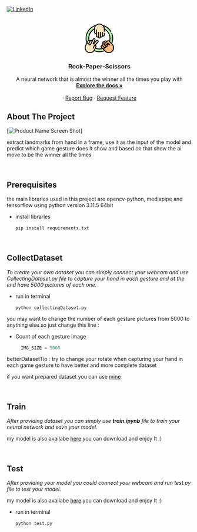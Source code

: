 <!-- Improved compatibility of back to top link: See: https://github.com/othneildrew/Best-README-Template/pull/73 -->
<a name="readme-top"></a>
<!--
*** Thanks for checking out the Best-README-Template. If you have a suggestion
*** that would make this better, please fork the repo and create a pull request
*** or simply open an issue with the tag "enhancement".
*** Don't forget to give the project a star!
*** Thanks again! Now go create something AMAZING! :D
-->



<!-- PROJECT SHIELDS -->
<!--
*** I'm using markdown "reference style" links for readability.
*** Reference links are enclosed in brackets [ ] instead of parentheses ( ).
*** See the bottom of this document for the declaration of the reference variables
*** for contributors-url, forks-url, etc. This is an optional, concise syntax you may use.
*** https://www.markdownguide.org/basic-syntax/#reference-style-links
-->

[![LinkedIn][linkedin-shield]][linkedin-url]



<!-- PROJECT LOGO -->
<br />
<div align="center">
  <a href="https://github.com/othneildrew/Best-README-Template">
    <img src="images/logo.png" alt="Logo" width="80" height="80">
  </a>

  <h3 align="center">Rock-Paper-Scissors</h3>

  <p align="center">
    A neural network that is almost the winner all the times you play with
    <br />
    <a href="https://medium.com/@m.hassani4951383/create-100-winner-ai-in-rock-paper-scissors-against-you-by-neural-network-08eabe382462"><strong>Explore the docs »</strong></a>
    <br />
    <br />
    ·
    <a href="https://github.com/mahdihassani-dev/Rock-Paper-Scissors/issues/new?labels=bug&template=bug-report---.md">Report Bug</a>
    ·
    <a href="https://github.com/mahdihassani-dev/Rock-Paper-Scissors/issues/new?labels=enhancement&template=feature-request---.md">Request Feature</a>
  </p>
</div>



<!-- ABOUT THE PROJECT -->
## About The Project

[![Product Name Screen Shot][product-screenshot]]

extract landmarks from hand in a frame, use it as the input of the model and predict which game gesture does It show and based on that show the ai move to be the winner all the times

<br />


## Prerequisites

the main libraries used in this project are opencv-python, mediapipe and tensorflow using python version 3.11.5 64bit
* install libraries
  ```py
  pip install requirements.txt
  ```

<br />


## CollectDataset

_To create your own dataset you can simply connect your webcam and use CollectingDataset.py file to capture your hand in each gesture and at the end have 5000 pictures of each one._

* run in terminal
   ```
   python collectingDataset.py
   ```

you may want to change the number of each gesture pictures from 5000 to anything else.so just change this line :

* Count of each gesture image
   ```python
     IMG_SIZE = 5000
   ```



betterDatasetTip : try to change your rotate when capturing your hand in each game gesture to have better and more complete dataset

if you want prepared dataset you can use <a href="https://www.kaggle.com/datasets/mahdihassani83/rock-paper-scissors-points">mine</a>

<br />


## Train

_After providing dataset you can simply use **train.ipynb** file to train your neural network and save your model._

my model is also availabe <a href="https://www.kaggle.com/models/mahdihassani83/rock-paper-scissors-model">here</a>.you can download and enjoy It :)

<br />

## Test

_After providing your model you could connect your webcam and run test.py file to test your model._

my model is also availabe <a href="https://www.kaggle.com/models/mahdihassani83/rock-paper-scissors-model">here</a>.you can download and enjoy It :)

* run in terminal
   ```
   python test.py
   ```


<!-- MARKDOWN LINKS & IMAGES -->
<!-- https://www.markdownguide.org/basic-syntax/#reference-style-links -->
[linkedin-shield]: https://img.shields.io/badge/-LinkedIn-black.svg?style=for-the-badge&logo=linkedin&colorB=555
[linkedin-url]: https://www.linkedin.com/in/mahdi-hassani-939602255/
[product-screenshot]: demo/play.gif

